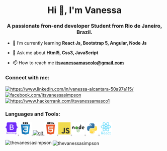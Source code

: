 <h1 align="center">Hi 👋, I'm Vanessa</h1>
<h3 align="center">A passionate fron-end developer Student from Rio de Janeiro, Brazil.</h3>

- 🌱 I’m currently learning **React Js, Bootstrap 5, Angular, Node Js**

- 💬 Ask me about **Html5, Css3, JavaScript**

- 📫 How to reach me **itsvanessamascolo@gmail.com**

<h3 align="left">Connect with me:</h3>
<p align="left">
<a href="https:///www.linkedin.com/in/vanessa-alcantara-50a97a115/" target="blank"><img align="center" src="https://image.flaticon.com/icons/png/512/174/174857.png" alt="https://www.linkedin.com/in/vanessa-alcantara-50a97a115/" height="30" width="40" /></a>
<a href="http://facebook.com/itsvanessasimpson" target="blank"><img align="center" src="https://pcdn.sharethis.com/wp-content/uploads/2017/11/Facebook-share-icon.png" alt="facebook.com/itsvanessasimpson" height="30" width="40" /></a>
<a href="https://www.hackerrank.com/itsvanessamasco1" target="blank"><img align="center" src="https://repository-images.githubusercontent.com/231893793/cec60480-04a9-11eb-80c4-df7359d94047" alt="https://www.hackerrank.com/itsvanessamasco1" height="30" width="40" /></a>
</p>

<h3 align="left">Languages and Tools:</h3>
<p align="left"> <a href="https://getbootstrap.com" target="_blank"> <img src="https://raw.githubusercontent.com/devicons/devicon/master/icons/bootstrap/bootstrap-plain-wordmark.svg" alt="bootstrap" width="40" height="40"/> </a> <a href="https://www.w3schools.com/css/" target="_blank"> <img src="https://raw.githubusercontent.com/devicons/devicon/master/icons/css3/css3-original-wordmark.svg" alt="css3" width="40" height="40"/> </a> <a href="https://git-scm.com/" target="_blank"> <img src="https://www.vectorlogo.zone/logos/git-scm/git-scm-icon.svg" alt="git" width="40" height="40"/> </a> <a href="https://www.w3.org/html/" target="_blank"> <img src="https://raw.githubusercontent.com/devicons/devicon/master/icons/html5/html5-original-wordmark.svg" alt="html5" width="40" height="40"/> </a> <a href="https://developer.mozilla.org/en-US/docs/Web/JavaScript" target="_blank"> <img src="https://raw.githubusercontent.com/devicons/devicon/master/icons/javascript/javascript-original.svg" alt="javascript" width="40" height="40"/> </a> <a href="https://nodejs.org" target="_blank"> <img src="https://raw.githubusercontent.com/devicons/devicon/master/icons/nodejs/nodejs-original-wordmark.svg" alt="nodejs" width="40" height="40"/> </a> <a href="https://www.python.org" target="_blank"> <img src="https://raw.githubusercontent.com/devicons/devicon/master/icons/python/python-original.svg" alt="python" width="40" height="40"/> </a> <a href="https://reactjs.org/" target="_blank"> <img src="https://raw.githubusercontent.com/devicons/devicon/master/icons/react/react-original-wordmark.svg" alt="react" width="40" height="40"/> </a> </p>

<p><img align="left" src="https://github-readme-stats.vercel.app/api/top-langs?username=thevanessasimpson&show_icons=true&locale=en&layout=compact" alt="thevanessasimpson" /></p>

<p>&nbsp;<img align="center" src="https://github-readme-stats.vercel.app/api?username=thevanessasimpson&show_icons=true&locale=en" alt="thevanessasimpson" /></p>
